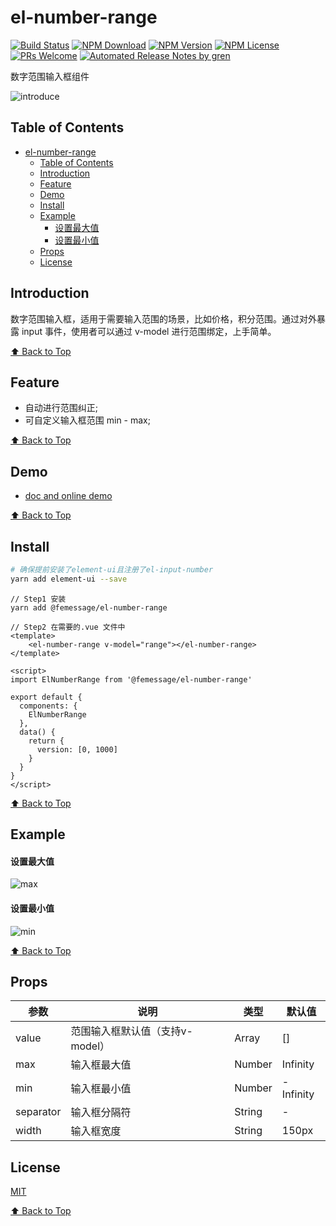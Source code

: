 # el-number-range

[![Build Status](https://travis-ci.com/FEMessage/el-number-range.svg?branch=master)](https://travis-ci.com/FEMessage/el-number-range)
[![NPM Download](https://img.shields.io/npm/dm/@femessage/el-number-range.svg)](https://www.npmjs.com/package/@femessage/el-number-range)
[![NPM Version](https://img.shields.io/npm/v/@femessage/el-number-range.svg)](https://www.npmjs.com/package/@femessage/el-number-range)
[![NPM License](https://img.shields.io/npm/l/@femessage/el-number-range.svg)](https://github.com/FEMessage/el-number-range/blob/master/LICENSE)
[![PRs Welcome](https://img.shields.io/badge/PRs-welcome-brightgreen.svg)](https://github.com/FEMessage/el-number-range/pulls)
[![Automated Release Notes by gren](https://img.shields.io/badge/%F0%9F%A4%96-release%20notes-00B2EE.svg)](https://github-tools.github.io/github-release-notes/)

数字范围输入框组件

![introduce](https://i.screenshot.net/8lw5osg)

## Table of Contents

- [el-number-range](#el-number-range)
  - [Table of Contents](#table-of-contents)
  - [Introduction](#introduction)
  - [Feature](#feature)
  - [Demo](#demo)
  - [Install](#install)
  - [Example](#example)
      - [设置最大值](#%E8%AE%BE%E7%BD%AE%E6%9C%80%E5%A4%A7%E5%80%BC)
      - [设置最小值](#%E8%AE%BE%E7%BD%AE%E6%9C%80%E5%B0%8F%E5%80%BC)
  - [Props](#props)
  - [License](#license)

## Introduction

数字范围输入框，适用于需要输入范围的场景，比如价格，积分范围。通过对外暴露 input 事件，使用者可以通过 v-model 进行范围绑定，上手简单。

[⬆ Back to Top](#table-of-contents)

## Feature

* 自动进行范围纠正;
* 可自定义输入框范围 min - max;

[⬆ Back to Top](#table-of-contents)

## Demo

* [doc and online demo](https://femessage.github.io/el-number-range/)

[⬆ Back to Top](#table-of-contents)

## Install

```sh
# 确保提前安装了element-ui且注册了el-input-number
yarn add element-ui --save
```

```vue
// Step1 安装
yarn add @femessage/el-number-range 

// Step2 在需要的.vue 文件中
<template>
    <el-number-range v-model="range"></el-number-range>
</template>

<script>
import ElNumberRange from '@femessage/el-number-range'

export default {
  components: {
    ElNumberRange
  },
  data() {
    return {
      version: [0, 1000]
    }
  }
}
</script>
```

[⬆ Back to Top](#table-of-contents)

## Example

#### 设置最大值

![max](https://i.screenshot.net/e3yvzt8)

#### 设置最小值

![min](https://i.screenshot.net/4n4pmum)

[⬆ Back to Top](#table-of-contents)

## Props

| 参数                   | 说明                       | 类型    | 默认值 |
| ---------------------- | -------------------------- | ------- | ------ |
| value                  | 范围输入框默认值（支持v-model）| Array | []   |
| max                    | 输入框最大值                | Number  | Infinity   |
| min                    | 输入框最小值                | Number  | -Infinity   |
| separator              | 输入框分隔符                | String  |  -   |
| width                  | 输入框宽度                  | String  | 150px |



## License

[MIT](./LICENSE)

[⬆ Back to Top](#table-of-contents)
